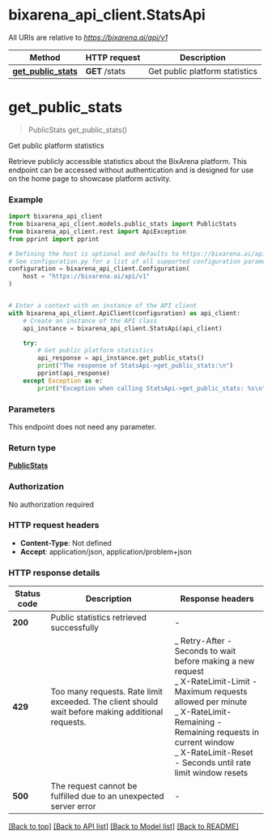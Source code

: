 # bixarena_api_client.StatsApi

All URIs are relative to *https://bixarena.ai/api/v1*

| Method                                               | HTTP request   | Description                    |
| ---------------------------------------------------- | -------------- | ------------------------------ |
| [**get_public_stats**](StatsApi.md#get_public_stats) | **GET** /stats | Get public platform statistics |

# **get_public_stats**

> PublicStats get_public_stats()

Get public platform statistics

Retrieve publicly accessible statistics about the BixArena platform.
This endpoint can be accessed without authentication and is designed
for use on the home page to showcase platform activity.

### Example

```python
import bixarena_api_client
from bixarena_api_client.models.public_stats import PublicStats
from bixarena_api_client.rest import ApiException
from pprint import pprint

# Defining the host is optional and defaults to https://bixarena.ai/api/v1
# See configuration.py for a list of all supported configuration parameters.
configuration = bixarena_api_client.Configuration(
    host = "https://bixarena.ai/api/v1"
)


# Enter a context with an instance of the API client
with bixarena_api_client.ApiClient(configuration) as api_client:
    # Create an instance of the API class
    api_instance = bixarena_api_client.StatsApi(api_client)

    try:
        # Get public platform statistics
        api_response = api_instance.get_public_stats()
        print("The response of StatsApi->get_public_stats:\n")
        pprint(api_response)
    except Exception as e:
        print("Exception when calling StatsApi->get_public_stats: %s\n" % e)
```

### Parameters

This endpoint does not need any parameter.

### Return type

[**PublicStats**](PublicStats.md)

### Authorization

No authorization required

### HTTP request headers

- **Content-Type**: Not defined
- **Accept**: application/json, application/problem+json

### HTTP response details

| Status code | Description                                                                                       | Response headers                                                                                                                                                                                                                                                      |
| ----------- | ------------------------------------------------------------------------------------------------- | --------------------------------------------------------------------------------------------------------------------------------------------------------------------------------------------------------------------------------------------------------------------- |
| **200**     | Public statistics retrieved successfully                                                          | -                                                                                                                                                                                                                                                                     |
| **429**     | Too many requests. Rate limit exceeded. The client should wait before making additional requests. | _ Retry-After - Seconds to wait before making a new request <br> _ X-RateLimit-Limit - Maximum requests allowed per minute <br> _ X-RateLimit-Remaining - Remaining requests in current window <br> _ X-RateLimit-Reset - Seconds until rate limit window resets <br> |
| **500**     | The request cannot be fulfilled due to an unexpected server error                                 | -                                                                                                                                                                                                                                                                     |

[[Back to top]](#) [[Back to API list]](../README.md#documentation-for-api-endpoints) [[Back to Model list]](../README.md#documentation-for-models) [[Back to README]](../README.md)
